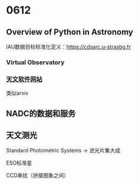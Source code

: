 # 0612

## Overview of Python in Astronomy

IAU数据目标标准化定义：https://cdsarc.u-strasbg.fr

### Virtual Observatory

### [天文软件网站](https://www.ascl.net)

类似arxiv

## NADC的数据和服务

## 天文测光

Standard Photometric Systems -> 滤光片集大成

ESO标准星

CCD串扰（拼接图象之间）